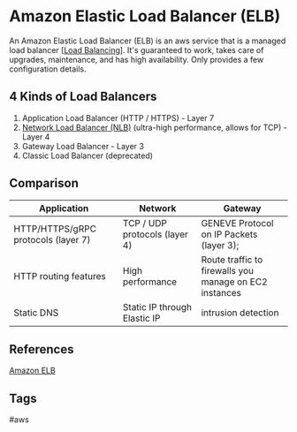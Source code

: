 # Amazon Elastic Load Balancer (ELB)

An Amazon Elastic Load Balancer (ELB) is an aws service that is a managed load balancer [[Load Balancing](../202309150454)]. It's guaranteed to work, takes care of upgrades, maintenance, and has high availability. Only provides a few configuration details.  

## 4 Kinds of Load Balancers
1. Application Load Balancer (HTTP / HTTPS) - Layer 7  
2. [Network Load Balancer (NLB)](../202310250309) (ultra-high performance, allows for TCP) - Layer 4  
3. Gateway Load Balancer - Layer 3  
4. Classic Load Balancer (deprecated)

## Comparison
|Application|Network|Gateway|
|-----------|-------|-------|
|HTTP/HTTPS/gRPC protocols (layer 7)| TCP / UDP protocols (layer 4) |GENEVE Protocol on IP Packets (layer 3);  
|HTTP routing features|High performance|Route traffic to firewalls you manage on EC2 instances|
Static DNS|Static IP through Elastic IP|intrusion detection|

## References
[Amazon ELB](https://aws.amazon.com/elasticloadbalancing/)

## Tags
#aws
